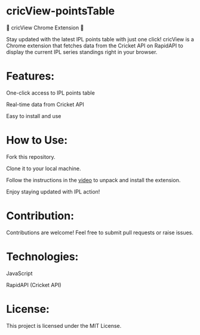 # cricView-pointsTable

🏏 cricView Chrome Extension 🚀

Stay updated with the latest IPL points table with just one click! cricView is a Chrome extension that fetches data from the Cricket API on RapidAPI to display the current IPL series standings right in your browser.


# Features:

One-click access to IPL points table

Real-time data from Cricket API

Easy to install and use

# How to Use:
Fork this repository.

Clone it to your local machine.

Follow the instructions in the [video](https://www.linkedin.com/posts/nazeer18_ipl-cricket-chromeextension-activity-7189364469452419073-bYNR?utm_source=share&utm_medium=member_desktop) to unpack and install the extension.

Enjoy staying updated with IPL action!

# Contribution:
Contributions are welcome! Feel free to submit pull requests or raise issues.

# Technologies:
JavaScript

RapidAPI (Cricket API)

# License:
This project is licensed under the MIT License.
